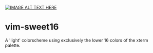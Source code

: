[![IMAGE ALT TEXT HERE](http://img.youtube.com/vi/ClxXDfvtoj0/0.jpg)](https://www.youtube.com/watch?v=ClxXDfvtoj0)

# vim-sweet16

A 'light' colorscheme using exclusively the lower 16 colors of the xterm palette.
